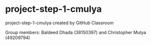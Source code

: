 # project-step-1-cmulya
project-step-1-cmulya created by GitHub Classroom

Group members: Baldeed Dhada (38150397) and Christopher Mulya (49209794)
